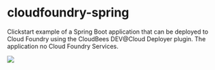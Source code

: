 cloudfoundry-spring
===================

Clickstart example of a Spring Boot application that can be deployed to Cloud Foundry using the CloudBees DEV@Cloud Deployer plugin.  The application no Cloud Foundry Services.

<a href="https://grandcentral.cloudbees.com/?CB_clickstart=https://raw.githubusercontent.com/kelapure/cloudfoundry-spring/master/clickstart.json"><img src="https://d3ko533tu1ozfq.cloudfront.net/clickstart/deployInstantly.png"/></a>

